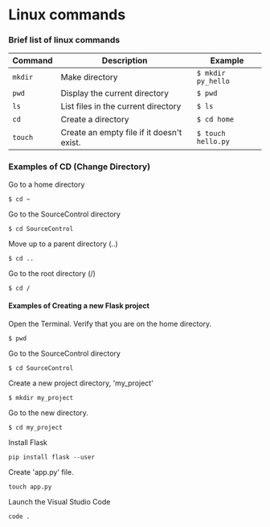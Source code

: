 
# Linux commands
### Brief list of linux commands
| Command  | Description  | Example |
|---|---|---|
| `mkdir`  | Make directory   | `$ mkdir py_hello` |
| `pwd`    | Display the current directory | `$ pwd` |
| `ls`     | List files in the current directory | `$ ls` |
| `cd`     | Create a directory | `$ cd home` |
| `touch`  | Create an empty file if it doesn't exist. | `$ touch hello.py` |

### Examples of CD (Change Directory)
Go to a home directory
```
$ cd ~ 
```

Go to the SourceControl directory
```
$ cd SourceControl 
```
Move up to a parent directory (..)
```
$ cd .. 
```

Go to the root directory (/)
```
$ cd / 
``` 

#### Examples of Creating a new Flask project
Open the Terminal.
Verify that you are on the home directory.
```
$ pwd
```
Go to the SourceControl directory
```
$ cd SourceControl
```
Create a new project directory, 'my_project'
```
$ mkdir my_project
```
Go to the new directory.
```
$ cd my_project
```
Install Flask
```
pip install flask --user
```
Create 'app.py' file.
```
touch app.py
```
Launch the Visual Studio Code
```
code .
```